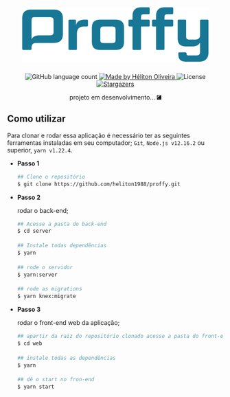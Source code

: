 <h1 align="center">
  <img src="./.github/logo.png">
</h1>

<p align="center">
  <img alt="GitHub language count" src="https://img.shields.io/github/languages/count/heliton1988/proffy?color=%23#34CB79">

  <a href="https://www.linkedin.com/in/helitonoliveira/">
    <img alt="Made by Héliton Oliveira" src="https://img.shields.io/badge/made%20by-Héliton Oliveira-%23#34CB79">
  </a>

  <img alt="License" src="https://img.shields.io/badge/license-MIT-%23#34CB79">

  <a href="https://github.com/heliton1988/bootcamp-gostack-fastfeet/stargazers">
    <img alt="Stargazers" src="https://img.shields.io/github/stars/heliton1988/proffy?style=social">
  </a>
</p>

<p align="center">
  projeto em desenvolvimento...
  <img src="./.github/loading.gif" width="10">
</p>

## **Como utilizar**

Para clonar e rodar essa aplicação é necessário ter as seguintes ferramentas instaladas em seu computador; `Git`, `Node.js v12.16.2` ou superior, `yarn v1.22.4`. 

* **Passo 1**

  ```bash
  ## Clone o repositório
  $ git clone https://github.com/heliton1988/proffy.git 

  ```

* **Passo 2**

  rodar o back-end;

  ```bash
  ## Acesse a pasta do back-end
  $ cd server

  ## Instale todas dependências
  $ yarn

  ## rode o servidor
  $ yarn:server

  ## rode as migrations
  $ yarn knex:migrate
  ```

* **Passo 3**

  rodar o front-end web da aplicação;

  ```bash
  ## apartir da raiz do repositório clonado acesse a pasta do front-end web da aplicação.
  $ cd web

  ## instale todas as dependências
  $ yarn

  ## dê o start no fron-end
  $ yarn start
  ```